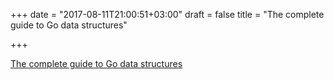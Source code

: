 +++
date = "2017-08-11T21:00:51+03:00"
draft = false
title = "The complete guide to Go data structures"

+++

<p><a href="https://flaviocopes.com/golang-data-structures/">The complete guide to Go data structures</a></p>

